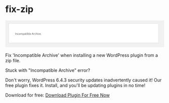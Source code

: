 # fix-zip

![Incompatible Archive:](https://github.com/sminozzi/fix-zip/blob/main/incompatible-file.png)

Fix 'Incompatible Archive' when installing a new WordPress plugin from a zip file.

Stuck with "Incompatible Archive" error?

Don't worry, WordPress 6.4.3 security updates inadvertently caused it! 
Our free plugin fixes it.  Install, and you'll be updating plugins in no time!

Download for free:
[Download Plugin For Free Now](https://wptoolsplugin.com/fix-the-wordpress-incompatible-archive-error/)




